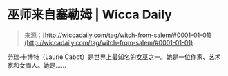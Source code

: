 <!--yml

类别：未分类

日期：2024年06月12日 18:25:33

-->

# 巫师来自塞勒姆 | Wicca Daily

> 来源：[http://wiccadaily.com/tag/witch-from-salem/#0001-01-01](http://wiccadaily.com/tag/witch-from-salem/#0001-01-01)

劳瑞·卡博特（Laurie Cabot）是世界上最知名的女巫之一。她是一位作家、艺术家和女商人。她是……
